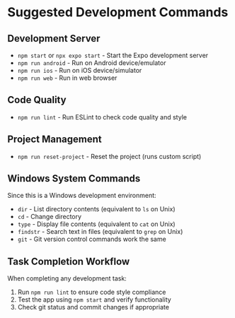 # Suggested Development Commands

## Development Server
- `npm start` or `npx expo start` - Start the Expo development server
- `npm run android` - Run on Android device/emulator
- `npm run ios` - Run on iOS device/simulator  
- `npm run web` - Run in web browser

## Code Quality
- `npm run lint` - Run ESLint to check code quality and style

## Project Management
- `npm run reset-project` - Reset the project (runs custom script)

## Windows System Commands
Since this is a Windows development environment:
- `dir` - List directory contents (equivalent to `ls` on Unix)
- `cd` - Change directory
- `type` - Display file contents (equivalent to `cat` on Unix)
- `findstr` - Search text in files (equivalent to `grep` on Unix)
- `git` - Git version control commands work the same

## Task Completion Workflow
When completing any development task:
1. Run `npm run lint` to ensure code style compliance
2. Test the app using `npm start` and verify functionality
3. Check git status and commit changes if appropriate